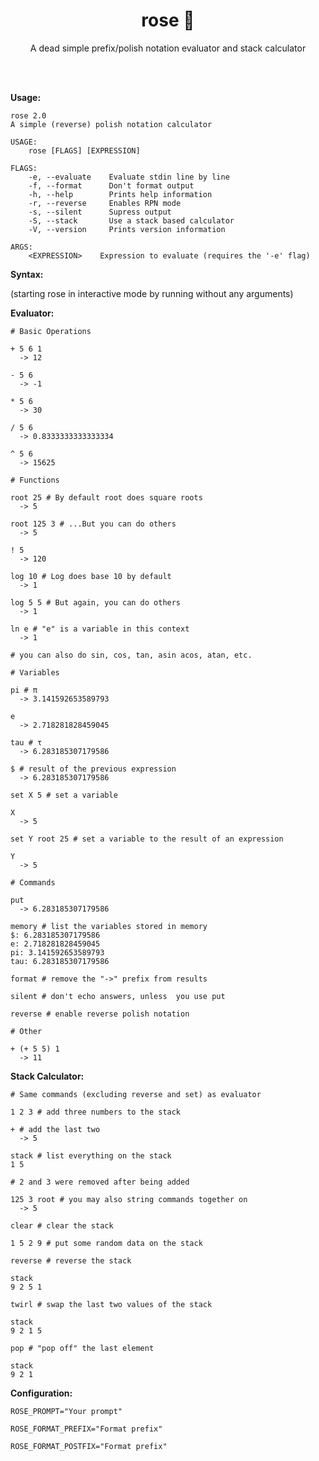 <h1 align="center">rose 🌹</h1>

<p align="center">A dead simple prefix/polish notation evaluator and stack calculator</p>
<br><br>

**Usage:**

```
rose 2.0
A simple (reverse) polish notation calculator

USAGE:
    rose [FLAGS] [EXPRESSION]

FLAGS:
    -e, --evaluate    Evaluate stdin line by line
    -f, --format      Don't format output
    -h, --help        Prints help information
    -r, --reverse     Enables RPN mode
    -s, --silent      Supress output
    -S, --stack       Use a stack based calculator
    -V, --version     Prints version information

ARGS:
    <EXPRESSION>    Expression to evaluate (requires the '-e' flag)
```

**Syntax:**

(starting rose in interactive mode by running without any arguments)

**Evaluator:**

```
# Basic Operations

+ 5 6 1
  -> 12

- 5 6
  -> -1

* 5 6
  -> 30

/ 5 6
  -> 0.8333333333333334

^ 5 6
  -> 15625

# Functions

root 25 # By default root does square roots
  -> 5

root 125 3 # ...But you can do others
  -> 5

! 5
  -> 120

log 10 # Log does base 10 by default
  -> 1

log 5 5 # But again, you can do others
  -> 1

ln e # "e" is a variable in this context
  -> 1

# you can also do sin, cos, tan, asin acos, atan, etc. 

# Variables

pi # π
  -> 3.141592653589793

e
  -> 2.718281828459045

tau # τ 
  -> 6.283185307179586

$ # result of the previous expression
  -> 6.283185307179586

set X 5 # set a variable

X
  -> 5

set Y root 25 # set a variable to the result of an expression

Y
  -> 5

# Commands

put
  -> 6.283185307179586

memory # list the variables stored in memory
$: 6.283185307179586
e: 2.718281828459045
pi: 3.141592653589793
tau: 6.283185307179586

format # remove the "->" prefix from results

silent # don't echo answers, unless  you use put

reverse # enable reverse polish notation

# Other

+ (+ 5 5) 1
  -> 11
```

**Stack Calculator:**

```
# Same commands (excluding reverse and set) as evaluator

1 2 3 # add three numbers to the stack

+ # add the last two
  -> 5

stack # list everything on the stack
1 5

# 2 and 3 were removed after being added

125 3 root # you may also string commands together on 
  -> 5

clear # clear the stack

1 5 2 9 # put some random data on the stack

reverse # reverse the stack

stack
9 2 5 1

twirl # swap the last two values of the stack

stack
9 2 1 5

pop # "pop off" the last element

stack
9 2 1
```

**Configuration:**

`ROSE_PROMPT="Your prompt"`

`ROSE_FORMAT_PREFIX="Format prefix"`

`ROSE_FORMAT_POSTFIX="Format prefix"`
